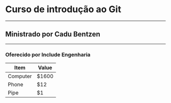 # Curso de introdução ao Git
***
## Ministrado por Cadu Bentzen
***
### Oferecido por Include Engenharia


Item     | Value
-------- | ---
Computer | $1600
Phone    | $12
Pipe     | $1

